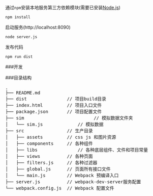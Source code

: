通过`npm`安装本地服务第三方依赖模块(需要已安装[Node.js](https://nodejs.org/))

```
npm install
```
启动服务(http://localhost:8090)

```
node server.js
```
发布代码
```
npm run dist
```

###开发

###目录结构
<pre>
.
├── README.md           
├── dist               // 项目build目录
├── index.html         // 项目入口文件
├── package.json       // 项目配置文件
├── sim				  			 // 模拟数据文件夹
│   └── sim.js 			   // 模拟数据
├── src                // 生产目录
│   ├── assets         // css js 和图片资源
│   ├── components     // 各种组件
│   ├── libs     		   // 各种底层组件、文件和项目常量
│   ├── views          // 各种页面
│   ├── filters.js     // 各种过滤器
│   ├── global.js      // 页面所有接口文件
│   └── main.js        // Webpack 预编译入口
├── server.js          // webpack-dev-server服务配置
└── webpack.config.js  // Webpack 配置文件
</pre>

